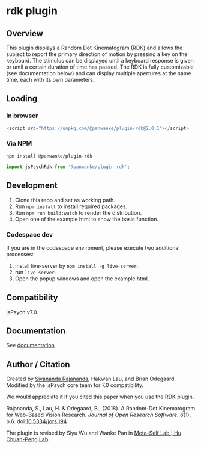# rdk plugin

## Overview

This plugin displays a Random Dot Kinematogram (RDK) and allows the subject to report the primary direction of motion by pressing a key on the keyboard. The stimulus can be displayed until a keyboard response is given or until a certain duration of time has passed. The RDK is fully customizable (see documentation below) and can display multiple apertures at the same time, each with its own parameters.

## Loading

### In browser

```js
<script src="https://unpkg.com/@panwanke/plugin-rdk@2.0.1"></script>
```

### Via NPM

```
npm install @panwanke/plugin-rdk
```

```js
import jsPsychRdk from '@panwanke/plugin-rdk';
```

## Development

1. Clone this repo and set as working path.
2. Run `npm install` to install required packages.
3. Run `npm run build:watch` to render the distribution.
4. Open one of the example html to show the basic function.

### Codespace dev

If you are in the codespace enviroment, please execute two additional processes: 
1. install live-server by `npm install -g live-server`. 
2. run `live-server`. 
3. Open the popup windows and open the example html.  

## Compatibility

jsPsych v7.0.

## Documentation

See [documentation](docs/jspsych-rdk_revised.md)

## Author / Citation

Created by [Sivananda Rajananda](https://github.com/vrsivananda), Hakwan Lau, and Brian Odegaard. Modified by the jsPsych core team for 7.0 compatibility.

We would appreciate it if you cited this paper when you use the RDK plugin.

Rajananda, S., Lau, H. & Odegaard, B., (2018). A Random-Dot Kinematogram for Web-Based Vision Research. *Journal of Open Research Software. 6*(1), p.6. doi:[10.5334/jors.194](http://doi.org/10.5334/jors.194)

The plugin is revised by Siyu Wu and Wanke Pan in [Meta-Self Lab | Hu Chuan-Peng Lab](https://huchuanpeng.com/). 
